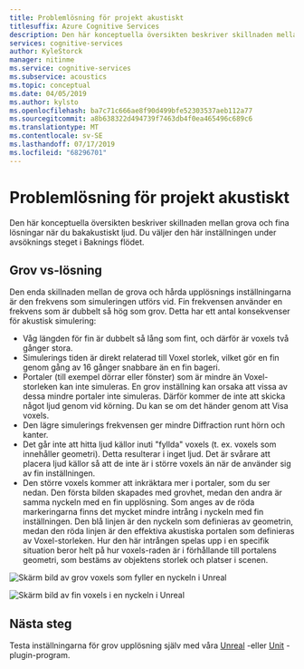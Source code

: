 ```yaml
---
title: Problemlösning för projekt akustiskt
titlesuffix: Azure Cognitive Services
description: Den här konceptuella översikten beskriver skillnaden mellan grova och fina lösningar när du bakakustiskt ljud.
services: cognitive-services
author: KyleStorck
manager: nitinme
ms.service: cognitive-services
ms.subservice: acoustics
ms.topic: conceptual
ms.date: 04/05/2019
ms.author: kylsto
ms.openlocfilehash: ba7c71c666ae8f90d499bfe52303537aeb112a77
ms.sourcegitcommit: a8b638322d494739f7463db4f0ea465496c689c6
ms.translationtype: MT
ms.contentlocale: sv-SE
ms.lasthandoff: 07/17/2019
ms.locfileid: "68296701"
---
```

# <a name="project-acoustics-bake-resolution"></a>Problemlösning för projekt akustiskt
Den här konceptuella översikten beskriver skillnaden mellan grova och fina lösningar när du bakakustiskt ljud. Du väljer den här inställningen under avsöknings steget i Baknings flödet.

## <a name="Coarse-vs-Fine-Resolution"></a>Grov vs-lösning

Den enda skillnaden mellan de grova och hårda upplösnings inställningarna är den frekvens som simuleringen utförs vid. Fin frekvensen använder en frekvens som är dubbelt så hög som grov. Detta har ett antal konsekvenser för akustisk simulering:

* Våg längden för fin är dubbelt så lång som fint, och därför är voxels två gånger stora.
* Simulerings tiden är direkt relaterad till Voxel storlek, vilket gör en fin genom gång av 16 gånger snabbare än en fin bageri.
* Portaler (till exempel dörrar eller fönster) som är mindre än Voxel-storleken kan inte simuleras. En grov inställning kan orsaka att vissa av dessa mindre portaler inte simuleras. Därför kommer de inte att skicka något ljud genom vid körning. Du kan se om det händer genom att Visa voxels.
* Den lägre simulerings frekvensen ger mindre Diffraction runt hörn och kanter.
* Det går inte att hitta ljud källor inuti "fyllda" voxels (t. ex. voxels som innehåller geometri). Detta resulterar i inget ljud. Det är svårare att placera ljud källor så att de inte är i större voxels än när de använder sig av fin inställningen.
* Den större voxels kommer att inkräktara mer i portaler, som du ser nedan. Den första bilden skapades med grovhet, medan den andra är samma nyckeln med en fin upplösning. Som anges av de röda markeringarna finns det mycket mindre intrång i nyckeln med fin inställningen. Den blå linjen är den nyckeln som definieras av geometrin, medan den röda linjen är den effektiva akustiska portalen som definieras av Voxel-storleken. Hur den här intrången spelas upp i en specifik situation beror helt på hur voxels-raden är i förhållande till portalens geometri, som bestäms av objektens storlek och platser i scenen.

![Skärm bild av grov voxels som fyller en nyckeln i Unreal](media/unreal-coarse-bake.png)

![Skärm bild av fin voxels i en nyckeln i Unreal](media/unreal-fine-bake.png)

## <a name="next-steps"></a>Nästa steg

Testa inställningarna för grov upplösning själv med våra [Unreal](unreal-baking.md) -eller [Unit](unity-baking.md) -plugin-program.
